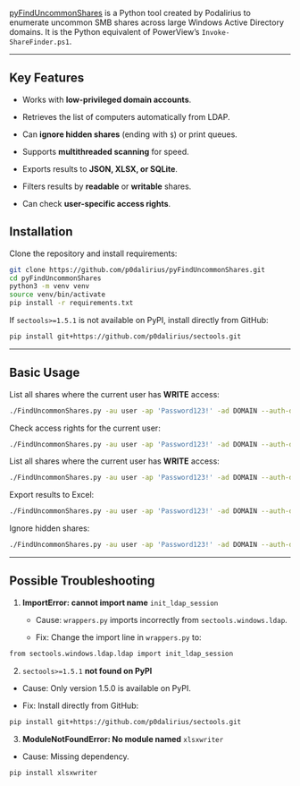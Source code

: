 [pyFindUncommonShares](https://github.com/p0dalirius/pyFindUncommonShares) is a Python tool created by Podalirius to enumerate uncommon SMB shares across large Windows Active Directory domains. It is the Python equivalent of PowerView’s `Invoke-ShareFinder.ps1`.

---

## Key Features

- Works with **low-privileged domain accounts**.
    
- Retrieves the list of computers automatically from LDAP.
    
- Can **ignore hidden shares** (ending with `$`) or print queues.
    
- Supports **multithreaded scanning** for speed.
    
- Exports results to **JSON, XLSX, or SQLite**.
    
- Filters results by **readable** or **writable** shares.
    
- Can check **user-specific access rights**.
    

## Installation

Clone the repository and install requirements:

```bash
git clone https://github.com/p0dalirius/pyFindUncommonShares.git
cd pyFindUncommonShares
python3 -m venv venv
source venv/bin/activate
pip install -r requirements.txt
```

If `sectools>=1.5.1` is not available on PyPI, install directly from GitHub:
```bash
pip install git+https://github.com/p0dalirius/sectools.git
```

---

## Basic Usage
List all shares where the current user has **WRITE** access:
```bash
./FindUncommonShares.py -au user -ap 'Password123!' -ad DOMAIN --auth-dc-ip 192.168.1.71 --writable
```

Check access rights for the current user:
```bash
./FindUncommonShares.py -au user -ap 'Password123!' -ad DOMAIN --auth-dc-ip 192.168.1.71 --check-user-access
```

List all shares where the current user has **WRITE** access:
```bash
./FindUncommonShares.py -au user -ap 'Password123!' -ad DOMAIN --auth-dc-ip 192.168.1.71 --writable
```

Export results to Excel:
```bash
./FindUncommonShares.py -au user -ap 'Password123!' -ad DOMAIN --auth-dc-ip 192.168.1.71 --export-xlsx results.xlsx
```

Ignore hidden shares:
```bash
./FindUncommonShares.py -au user -ap 'Password123!' -ad DOMAIN --auth-dc-ip 192.168.1.71 --ignore-hidden-shares
```


---

## Possible Troubleshooting

1. **ImportError: cannot import name** `init_ldap_session`
    
    - Cause: `wrappers.py` imports incorrectly from `sectools.windows.ldap`.
        
    - Fix: Change the import line in `wrappers.py` to:
    
```bash
from sectools.windows.ldap.ldap import init_ldap_session
```

2. `sectools>=1.5.1` **not found on PyPI**

- Cause: Only version 1.5.0 is available on PyPI.
    
- Fix: Install directly from GitHub:
```bash
pip install git+https://github.com/p0dalirius/sectools.git
```

3. **ModuleNotFoundError: No module named** `xlsxwriter`

- Cause: Missing dependency.
```bash
pip install xlsxwriter
```